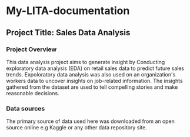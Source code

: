 # My-LITA-documentation

## Project Title: Sales Data Analysis

### Project Overview
This data analysis project aims to generate insight by Conducting exploratory data analysis (EDA) on retail sales data to predict future sales trends. Expoloratory data analysis was also used on an organization's workers data to uncover insights on job-related information. The insights gathered from the dataset are used to tell compelling stories and make reasonable decisions. 

### Data sources
The primary source of data used here was downloaded from an open source online e.g Kaggle or any other data repository site. 


